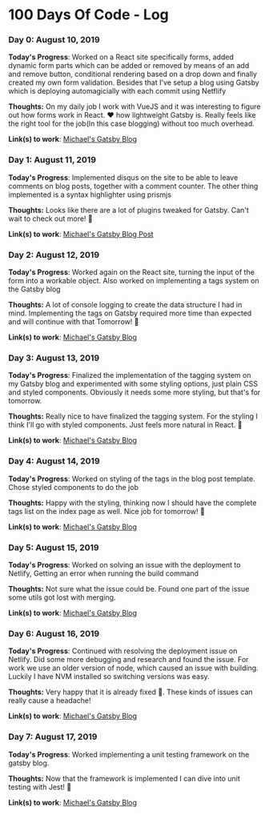 # 100 Days Of Code - Log

### Day 0: August 10, 2019

**Today's Progress**: Worked on a React site specifically forms, added dynamic form parts which can be added or removed by means of an add and remove button, conditional rendering based on a drop down and finally created my own form validation. Besides that I've setup a blog using Gatsby which is deploying automagicially with each commit using Netflify

**Thoughts:** On my daily job I work with VueJS and it was interesting to figure out how forms work in React. :heart: how lightweight Gatsby is. Really feels like the right tool for the job(In this case blogging) without too much overhead.  

**Link(s) to work**: [Michael's Gatsby Blog](https://michaelawad.io)


### Day 1: August 11, 2019

**Today's Progress**: Implemented disqus on the site to be able to leave comments on blog posts, together with a comment counter. The other thing implemented is a syntax highlighter using prismjs

**Thoughts:** Looks like there are a lot of plugins tweaked for Gatsby. Can't wait to check out more! :metal: 

**Link(s) to work**: [Michael's Gatsby Blog Post](https://michaelawad.io/my-second-post/)

### Day 2: August 12, 2019

**Today's Progress**: Worked again on the React site, turning the input of the form into a workable object. Also worked on implementing a tags system on the Gatsby blog

**Thoughts:** A lot of console logging to create the data structure I had in mind. Implementing the tags on Gatsby required more time than expected and will continue with that Tomorrow! :metal: 

**Link(s) to work**: [Michael's Gatsby Blog](https://michaelawad.io/)

### Day 3: August 13, 2019

**Today's Progress**: Finalized the implementation of the tagging system on my Gatsby blog and experimented with some styling options, just plain CSS and styled components. Obviously it needs some more styling, but that's for tomorrow.

**Thoughts:** Really nice to have finalized the tagging system. For the styling I think I'll go with styled components. Just feels more natural in React. :metal: 

**Link(s) to work**: [Michael's Gatsby Blog](https://michaelawad.io/)

### Day 4: August 14, 2019

**Today's Progress**: Worked on styling of the tags in the blog post template. Chose styled components to do the job

**Thoughts:** Happy with the styling, thinking now I should have the complete tags list on the index page as well. Nice job for tomorrow! :metal: 

**Link(s) to work**: [Michael's Gatsby Blog](https://michaelawad.io/)

### Day 5: August 15, 2019

**Today's Progress**: Worked on solving an issue with the deployment to Netlify, Getting an error when running the build command

**Thoughts:** Not sure what the issue could be. Found one part of the issue some utils got lost with merging.

**Link(s) to work**: [Michael's Gatsby Blog](https://michaelawad.io/)

### Day 6: August 16, 2019

**Today's Progress**: Continued with resolving the deployment issue on Netlify. Did some more debugging and research and found the issue. For work we use an older version of node, which caused an issue with building. Luckily I have NVM installed so switching versions was easy.

**Thoughts:** Very happy that it is already fixed :metal:. These kinds of issues can really cause a headache! 

**Link(s) to work**: [Michael's Gatsby Blog](https://michaelawad.io/)

### Day 7: August 17, 2019

**Today's Progress**: Worked implementing a unit testing framework on the gatsby blog.

**Thoughts:** Now that the framework is implemented I can dive into unit testing with Jest! :metal: 

**Link(s) to work**: [Michael's Gatsby Blog](https://michaelawad.io/)
